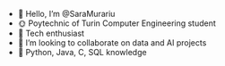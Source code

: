 - 👋 Hello, I’m @SaraMurariu
- 🌞 Poytechnic of Turin Computer Engineering student
- 🌱 Tech enthusiast
- 💞️ I’m looking to collaborate on data and AI projects
- 📖 Python, Java, C, SQL knowledge
